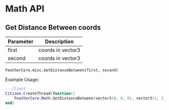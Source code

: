 # Math API

## Get Distance Between coords

| Parameter | Description                                         |
| --------- | --------------------------------------------------- |
| first | coords in vector3               |
| second  | coords in vector3 |

`FeatherCore.misc.GetDistanceBetween(first, second)`

Example Usage:

```lua
-- Client
Citizen.CreateThread(function()
    FeatherCore.Math.GetDistanceBetween(vector3(0, 0, 0), vector3(1, 1, 1))
end)
```